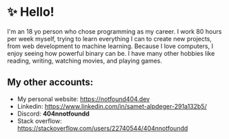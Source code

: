 
# ✨ Hello!

I'm an 18 yo person who chose programming as my career. I work 80 hours per week myself, trying to learn everything I can to create new projects, from web development to machine learning. Because I love computers, I enjoy seeing how powerful binary can be. I have many other hobbies like reading, writing, watching movies, and playing games.

## My other accounts:

- My personal website: https://notfound404.dev
- Linkedin: https://www.linkedin.com/in/samet-alpdeger-291a132b5/
- Discord: **404nnotfoundd**
- Stack overflow: https://stackoverflow.com/users/22740544/404nnotfoundd
